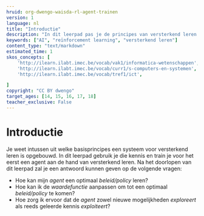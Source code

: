 ```yaml
---
hruid: org-dwengo-waisda-rl-agent-trainen
version: 1
language: nl
title: "Introductie"
description: "In dit leerpad pas je de principes van versterkend leren toe om een AI-agent te leren hoe die een taak kan uitvoeren."
keywords: ["AI", "reïnforcement learning", "versterkend leren"]
content_type: "text/markdown"
estimated_time: 1
skos_concepts: [
    'http://ilearn.ilabt.imec.be/vocab/vak1/informatica-wetenschappen', 
    'http://ilearn.ilabt.imec.be/vocab/curr1/s-computers-en-systemen',
    'http://ilearn.ilabt.imec.be/vocab/tref1/ict',

]
copyright: "CC BY dwengo"
target_ages: [14, 15, 16, 17, 18]
teacher_exclusive: False
---
```


# Introductie

Je weet intussen uit welke basisprincipes een systeem voor versterkend leren is opgebouwd. In dit leerpad gebruik je die kennis en train je voor het eerst een agent aan de hand van versterkend leren. Na het doorlopen van dit leerpad zal je een antwoord kunnen geven op de volgende vragen:

* Hoe kan mijn *agent* een optimaal *beleid/policy* leren?
* Hoe kan ik de *waardefunctie* aanpassen om tot een optimaal *beleid/policy* te komen?
* Hoe zorg ik ervoor dat de *agent* zowel nieuwe mogelijkheden *exploreert* als reeds geleerde kennis *exploiteert*?

